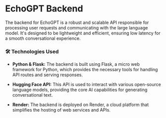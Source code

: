 # EchoGPT Backend

The backend for EchoGPT is a robust and scalable API responsible for processing user requests and communicating with the large language model. It's designed to be lightweight and efficient, ensuring low latency for a smooth conversational experience.

### 🛠️ Technologies Used

* **Python & Flask:** The backend is built using Flask, a micro web framework for Python, which provides the necessary tools for handling API routes and serving responses.

* **Hugging Face API:** This API is used to interact with various open-source language models, providing the core AI capabilities for generating conversational text.

* **Render:** The backend is deployed on Render, a cloud platform that simplifies the hosting of web services and APIs.
